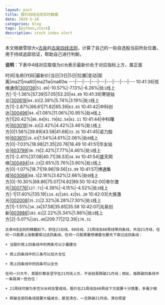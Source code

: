 ```yaml
---
layout: post
title: 股价四线法则实时数据
date: 2020-5-10
categories: blog
tags: [python,stock]
description: stock index alert
---
```



本文根据雪球大v[古泉](https://xueqiu.com/u/7148646888)的[古泉四线法则](https://xueqiu.com/7148646888/130498192)，计算了自己的一些自选股当前所处位置，用于持续追踪验证，帮助自己进行判断。

**说明**：下表中4线对应取值为`红色`表示最新价处于对应指标上方，属正面

时间|名称|代码|最新价|当日|3日|5日|位置|变动|距离|ma21|ma60|ma21w|ma60w
---|---|---|---|---|---|---|---|---
10:41:36|信维通信|[300136](https://xueqiu.com/S/SZ300136)|`51.89`|-10.57%|-7.13%|-6.26%|处`1`线上方|-1|-1.36%|57.39|57.05|53.20|`44.89`
10:41:39|寒锐钴业|[300618](https://xueqiu.com/S/SZ300618)|`64.83`|2.38%|5.74%|3.19%|处`1`线上方|1|-2.87%|66.61|71.82|65.39|`63.65`
10:41:42|中科创达|[300496](https://xueqiu.com/S/SZ300496)|`94.4`|1.08%|11.06%|10.95%|处`4`线上方|1|20.42%|`86.04`|`91.79`|`82.54`|`61.11`
10:41:44|中科曙光|[603019](https://xueqiu.com/S/SH603019)|`39.83`|2.42%|4.42%|3.46%|处`1`线上方|0|1.56%|39.89|43.58|41.68|`33.35`
10:41:45|诺力股份|[603611](https://xueqiu.com/S/SH603611)|`18.43`|1.54%|4.61%|2.06%|处`0`线上方|0|-7.03%|18.98|21.35|20.76|18.49
10:41:51|华友钴业|[603799](https://xueqiu.com/S/SH603799)|`36.79`|2.42%|7.77%|4.46%|处`1`线上方|1|-2.41%|37.08|40.71|38.53|`34.94`
10:41:54|盛天网络|[300494](https://xueqiu.com/S/SZ300494)|`18.23`|2.65%|5.76%|3.90%|处`1`线上方|0|-1.07%|18.71|19.96|19.56|`15.99`
10:41:57|博通集成|[603068](https://xueqiu.com/S/SH603068)|`68.5`|2.16%|3.62%|2.66%|处`0`线上方|0|-10.30%|68.86|75.07|74.82|89.50
10:42:00|帝尔激光|[300776](https://xueqiu.com/S/SZ300776)|`127.71`|-4.39%|-4.15%|-4.52%|处`3`线上方|-1|17.40%|135.19|`114.42`|`103.42`|`91.20`
10:42:03|大族激光|[002008](https://xueqiu.com/S/SZ002008)|`35.21`|2.32%|6.28%|7.30%|处`1`线上方|1|-1.51%|`34.34`|37.58|35.65|35.58
10:42:07|兆易创新|[603986](https://xueqiu.com/S/SH603986)|`183.81`|2.22%|5.34%|1.86%|处`2`线上方|2|-5.07%|`181.48`|209.77|212.39|`176.31`

```
古泉4线法则的精髓如下。抓住21日线、60日线、21周线及60周线等四条线，外加21月线，任何一只股票上涨都要穿过这四条线，任何一只股票要想爆雷也要先下穿过这四条线：

+ 当股价爬上四条线中的两条可以少量建仓

+ 爬上四条线中的三条可以加大仓位

+ 爬上四条线中的四条可以全仓

任何一只大牛，其股价都会坚守在21月线上方，不会轻易跌破21月线；相反，每跌破四条线中一条就减一些仓位：

+ 21周线可做为多空分水岭及警戒线，股价在21周线及60周线下方就要十分慎重，多看少做

+ 跌破全部四条线就要大幅减仓，甚至清仓，一旦跌破21月线，清仓观望
```